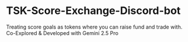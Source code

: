 # TSK-Score-Exchange-Discord-bot
Treating score goals as tokens where you can raise fund and trade with. Co-Explored &amp; Developed with Gemini 2.5 Pro
